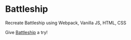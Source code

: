 # Battleship

Recreate Battleship using Webpack, Vanilla JS, HTML, CSS

Give [Battleship](https://tunajim.github.io/Battleship/) a try!
